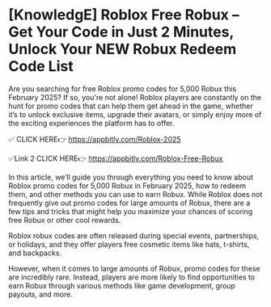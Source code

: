 # [KnowledgE] Roblox Free Robux – Get Your Code in Just 2 Minutes, Unlock Your NEW Robux Redeem Code List

Are you searching for free Roblox promo codes for 5,000 Robux this February 2025? If so, you're not alone! Roblox players are constantly on the hunt for promo codes that can help them get ahead in the game, whether it’s to unlock exclusive items, upgrade their avatars, or simply enjoy more of the exciting experiences the platform has to offer.


✅ CLICK HERE👉 https://appbitly.com/Roblox-2025



✅Link 2 CLICK HERE👉 https://appbitly.com/Roblox-Free-Robux


In this article, we’ll guide you through everything you need to know about Roblox promo codes for 5,000 Robux in February 2025, how to redeem them, and other methods you can use to earn Robux. While Roblox does not frequently give out promo codes for large amounts of Robux, there are a few tips and tricks that might help you maximize your chances of scoring free Robux or other cool rewards.

Roblox robux codes are often released during special events, partnerships, or holidays, and they offer players free cosmetic items like hats, t-shirts, and backpacks.

However, when it comes to large amounts of Robux, promo codes for these are incredibly rare. Instead, players are more likely to find opportunities to earn Robux through various methods like game development, group payouts, and more.